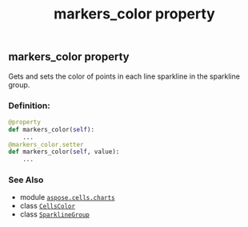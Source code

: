 ﻿---
title: markers_color property
second_title: Aspose.Cells for Python via .NET API References
description: 
type: docs
weight: 120
url: /aspose.cells.charts/sparklinegroup/markers_color/
is_root: false
---

## markers_color property


Gets and sets the color of points in each line sparkline in the sparkline group.
### Definition:
```python
@property
def markers_color(self):
    ...
@markers_color.setter
def markers_color(self, value):
    ...
```

### See Also
* module [`aspose.cells.charts`](../../)
* class [`CellsColor`](/cells/python-net/aspose.cells/cellscolor)
* class [`SparklineGroup`](/cells/python-net/aspose.cells.charts/sparklinegroup)

